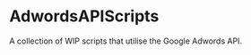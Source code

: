 AdwordsAPIScripts
=================

A collection of WIP scripts that utilise the Google Adwords API.
